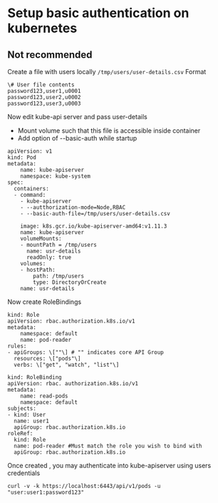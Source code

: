 # Setup basic authentication on kubernetes


## Not recommended

Create a file with users locally
`/tmp/users/user-details.csv`
Format <password><user-name><userid>
```
\# User file contents
password123,user1,u0001
password123,user2,u0002
password123,user3,u0003
```


Now edit kube-api server and pass user-details
* Mount volume such that this file is accessible inside container
* Add option of --basic-auth while startup
```
apiVersion: v1
kind: Pod
metadata:
    name: kube-apiserver
    namespace: kube-system
spec:
  containers:
  - command:
    - kube-apiserver
    - --autthorization-mode=Node,RBAC
    - --basic-auth-file=/tmp/users/user-details.csv

    image: k8s.gcr.io/kube-apiserver-amd64:v1.11.3
    name: kube-apiserver
    volumeMounts:
    - mountPath = /tmp/users
      name: usr-details
      readOnly: true
    volumes:
    - hostPath:
        path: /tmp/users
        type: DirectoryOrCreate
    name: usr-details
```


Now create RoleBindings 
```
kind: Role
apiVersion: rbac.authorization.k8s.io/v1
metadata:
    namespace: default
    name: pod-reader
rules:
- apiGroups: \[""\] # "" indicates core API Group
  resources: \["pods"\]
  verbs: \["get", "watch", "list"\]

```

```
kind: RoleBinding
apiVersion: rbac. authorization.k8s.io/v1
metadata:
    name: read-pods
    namespace: default
subjects:
- kind: User
  name: user1
  apiGroup: rbac.authorization.k8s.io
roleRef:
  kind: Role
  name: pod-reader #Must match the role you wish to bind with
  apiGroup: rbac.authorization.k8s.io
```

Once created , you may authenticate into kube-apiserver using users credentials

```curl -v -k https://localhost:6443/api/v1/pods -u "user:user1:password123"```
